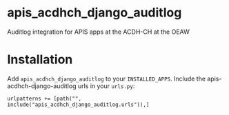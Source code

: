 # apis_acdhch_django_auditlog

Auditlog integration for APIS apps at the ACDH-CH at the OEAW

# Installation

Add `apis_acdhch_django_auditlog` to your `INSTALLED_APPS`.
Include the apis-acdhch-django-auditlog urls in your `urls.py`:
```
urlpatterns += [path("", include("apis_acdhch_django_auditlog.urls")),]
```
